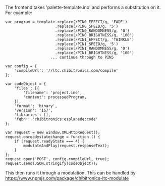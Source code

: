 The frontend takes 'palette-template.ino' and performs a
substitution on it.  For example:

    var program = template.replace(/PIN0_EFFECT/g, 'FADE')
                          .replace(/PIN0_SPEED/g, '5')
                          .replace(/PIN0_RANDOMNESS/g, '0')
                          .replace(/PIN0_BRIGHTNESS/g, '100')
                          .replace(/PIN1_EFFECT/g, 'TWINKLE')
                          .replace(/PIN1_SPEED/g, '5')
                          .replace(/PIN1_RANDOMNESS/g, '0')
                          .replace(/PIN1_BRIGHTNESS/g, '100')
                        ... continue through to PIN5

    var config = {
        'compileUrl': '//ltc.chibitronics.com/compile'
    };

    var codeObject = {
        'files': [{
            'filename': 'project.ino',
            'content': processedProgram,
        }],
        'format': 'binary',
        'version': '167',
        'libraries': [],
        'fqbn': 'chibitronics:esplanade:code'
    };

    var request = new window.XMLHttpRequest();
    request.onreadystatechange = function () {
        if (request.readyState === 4) {
            modulateAndPlay(request.responseText);
        }
    };
    request.open('POST', config.compileUrl, true);
    request.send(JSON.stringify(codeObject));

This then runs it through a modulation.  This can be handled by https://www.npmjs.com/package/chibitronics-ltc-modulate
